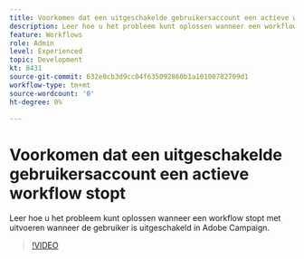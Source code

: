 ```yaml
---
title: Voorkomen dat een uitgeschakelde gebruikersaccount een actieve workflow stopt
description: Leer hoe u het probleem kunt oplossen wanneer een workflow stopt met uitvoeren wanneer de gebruiker is uitgeschakeld in Adobe Campaign.
feature: Workflows
role: Admin
level: Experienced
topic: Development
kt: 8431
source-git-commit: 632e0cb3d9cc04f635092860b1a10100782709d1
workflow-type: tm+mt
source-wordcount: '0'
ht-degree: 0%

---
```



# Voorkomen dat een uitgeschakelde gebruikersaccount een actieve workflow stopt

Leer hoe u het probleem kunt oplossen wanneer een workflow stopt met uitvoeren wanneer de gebruiker is uitgeschakeld in Adobe Campaign.

>[!VIDEO](https://video.tv.adobe.com/v/335988?quality=12)
